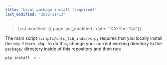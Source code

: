 ```yaml
---
title: "Local package install (required)"
last_modified: "2022-11-13"
---
```

> Last modified: {{ page.last_modified | date: "%Y-%m-%d"}}

The main script `scripts/calc_fib_indices.py` requires that you locally install the `top_fibers_pkg`.
To do this, change your current working directory to the `package/` directory inside of this repository and then run:

```bash
pip install -e .
```